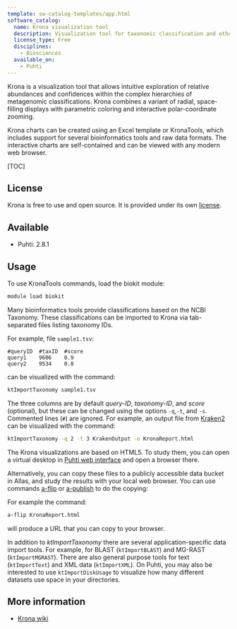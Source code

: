 ```yaml
---
template: sw-catalog-templates/app.html
software_catalog:
  name: Krona visualization tool
  description: Visualization tool for taxonomic classification and other hierarchical data
  license_type: Free
  disciplines:
    - Biosciences
  available_on:
    - Puhti
---
```


Krona is a visualization tool that allows intuitive exploration of relative abundances and confidences within the 
complex hierarchies of metagenomic classifications. Krona combines a variant of radial, space-filling 
displays with parametric coloring and interactive polar-coordinate zooming. 

Krona charts can be created using an Excel template or KronaTools, which includes support for several 
bioinformatics tools and raw data formats. The interactive charts are self-contained and can be 
viewed with any modern web browser.

[TOC]

## License

Krona is free to use and open source. It is provided under its own [license](https://raw.githubusercontent.com/marbl/Krona/master/KronaTools/LICENSE.txt).

## Available

* Puhti: 2.8.1

## Usage

To use KronaTools commands, load the biokit module:

```bash
module load biokit
```

Many bioinformatics tools provide classifications based on the NCBI Taxonomy. 
These classifications can be imported to Krona via tab-separated files listing 
taxonomy IDs.

For example, file `sample1.tsv`:

```text title="sample1.tsv"
#queryID  #taxID  #score
query1    9606    0.9
query2    9534    0.8
```

can be visualized with the command:

```bash
ktImportTaxonomy sample1.tsv
```

The three columns are by default _query-ID_, _taxonomy-ID_, and _score_ (optional),
but these can be changed using the options `-q`,`-t`, and `-s`. Commented lines (`#`) are ignored.
For example, an output file from [Kraken2](kraken.md) can be visualized with the command:

```bash
ktImportTaxonomy -q 2 -t 3 KrakenOutput -o KronaReport.html
```

The Krona visualizations are based on HTML5. To study them, you can open a virtual desktop in [Puhti web interface](../computing/webinterface/desktop.md) and open a browser there. 

Alternatively, you can copy these files to a publicly accessible data bucket in Allas, and study the results with your local web browser. You can use commands
[a-flip](../data/Allas/using_allas/a_commands.md#a-flip) or [a-publish](../data/Allas/using_allas/a_commands.md#a-publish) to do the copying:

For example the command:

```bash
a-flip KronaReport.html
```

will produce a URL that you can copy to your browser.

In addition to _ktImportTaxonomy_ there are several application-specific data import tools.
For example, for BLAST (`ktImportBLAST`) and MG-RAST (`ktImportMGRAST`). There are also general purpose tools
for text (`ktImportText`) and XML data (`ktImportXML`). On Puhti, you may also be interested to
use `ktImportDiskUsage` to visualize how many different datasets use space in your directories.

## More information

* [Krona wiki](https://github.com/marbl/Krona/wiki)

